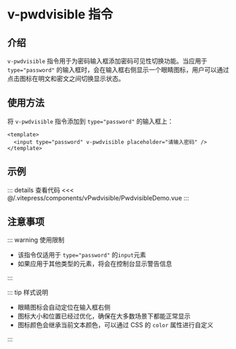 # v-pwdvisible 指令

## 介绍

`v-pwdvisible` 指令用于为密码输入框添加密码可见性切换功能。当应用于 `type="password"` 的输入框时，会在输入框右侧显示一个眼睛图标，用户可以通过点击图标在明文和密文之间切换显示状态。

## 使用方法

将 `v-pwdvisible` 指令添加到 `type="password"` 的输入框上：

```vue
<template>
  <input type="password" v-pwdvisible placeholder="请输入密码" />
</template>
```

## 示例

<PwdvisibleDemo />

::: details 查看代码
<<< @/.vitepress/components/vPwdvisible/PwdvisibleDemo.vue
:::

<script setup>
import PwdvisibleDemo from '../.vitepress/components/vPwdvisible/PwdvisibleDemo.vue';
import ApiTable from '../.vitepress/components/ApiTable.vue';
</script>

## 注意事项

::: warning 使用限制

- 该指令仅适用于 `type="password"` 的`input`元素
- 如果应用于其他类型的元素，将会在控制台显示警告信息

:::

::: tip 样式说明

- 眼睛图标会自动定位在输入框右侧
- 图标大小和位置已经过优化，确保在大多数场景下都能正常显示
- 图标颜色会继承当前文本颜色，可以通过 CSS 的 `color` 属性进行自定义

:::

